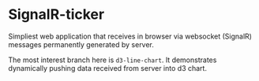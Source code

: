 # SignalR-ticker

Simpliest web application that receives in browser via websocket (SignalR) messages permanently generated by server.

The most interest branch here is `d3-line-chart`. It demonstrates dynamically pushing data received from server into d3 chart.
